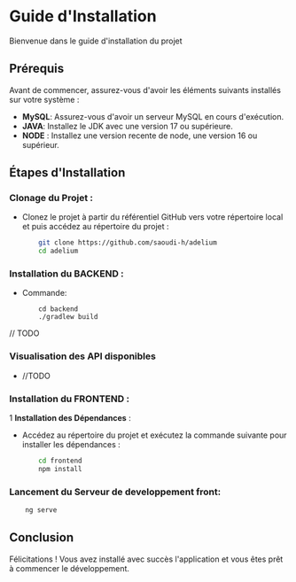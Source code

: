 # Guide d'Installation

Bienvenue dans le guide d'installation du projet

## Prérequis

Avant de commencer, assurez-vous d'avoir les éléments suivants installés sur votre système :

- **MySQL**: Assurez-vous d'avoir un serveur MySQL en cours d'exécution.
- **JAVA**: Installez le JDK avec une version 17 ou supérieure.
- **NODE** : Installez une version recente de node, une version 16 ou supérieur. 

## Étapes d'Installation

### **Clonage du Projet** :
   - Clonez le projet à partir du référentiel GitHub vers votre répertoire local et puis accédez au répertoire du projet :

        ```bash
            git clone https://github.com/saoudi-h/adelium
            cd adelium
        ```

### **Installation du BACKEND** :

*   Commande:
    ```pwsh
        cd backend
        ./gradlew build
    ```
// TODO

### Visualisation des API disponibles

-   //TODO


### **Installation du FRONTEND** : 

1   **Installation des Dépendances** :

-   Accédez au répertoire du projet et exécutez la commande suivante pour installer les dépendances :
    ```bash
        cd frontend
        npm install
    ```

### Lancement du Serveur de developpement front: 

```bash
    ng serve
```

## Conclusion

Félicitations ! Vous avez installé avec succès l'application et vous êtes prêt à commencer le développement.
